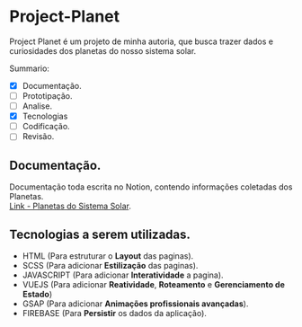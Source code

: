 # Project-Planet

Project Planet é um projeto de minha autoria, que busca trazer dados e curiosidades dos planetas do nosso sistema solar.

Summario:
- [x] Documentação.
- [ ] Prototipação.
- [ ] Analise.
- [x] Tecnologias
- [ ] Codificação.
- [ ] Revisão.

## Documentação.
Documentação toda escrita no Notion, contendo informações coletadas dos Planetas.   
[Link - Planetas do Sistema Solar](https://transparent-piano-d30.notion.site/Planetas-do-Sistema-Solar-0e8537576d5548059717bb1a7958928a).  

## Tecnologias a serem utilizadas.
- HTML (Para estruturar o **Layout** das paginas).
- SCSS (Para adicionar **Estilização** das paginas).
- JAVASCRIPT (Para adicionar **Interatividade** a pagina).
- VUEJS (Para adicionar **Reatividade**, **Roteamento** e **Gerenciamento de Estado**)
- GSAP (Para adicionar **Animações profissionais avançadas**).
- FIREBASE (Para **Persistir** os dados da aplicação).



